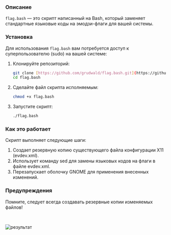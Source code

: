 ### Описание

`flag.bash` — это скрипт написанный на Bash, который заменяет стандартные языковые коды на эмодзи-флаги для вашей системы.


### Установка

Для использования `flag.bash` вам потребуется доступ к суперпользователю (sudo) на вашей системе:

1. Клонируйте репозиторий:

   ```bash
   git clone [https://github.com/grudwald/flag.bash.git](https://github.com/Grudwald/flag-language-gnome-linux.git)
   cd flag.bash

2. Сделайте файл скрипта исполняемым:

    ```bash
    chmod +x flag.bash

3. Запустите скрипт:

   ```bash
   ./flag.bash


### Как это работает

Скрипт выполняет следующие шаги:

1. Создает резервную копию существующего файла конфигурации X11 (evdev.xml).
2. Использует команду sed для замены языковых кодов на флаги в файле evdev.xml.
3. Перезапускает оболочку GNOME для применения внесенных изменений.


### Предупреждения

Помните, следует всегда создавать резервные копии изменяемых файлов!

<br>

![результат](результат.png)
